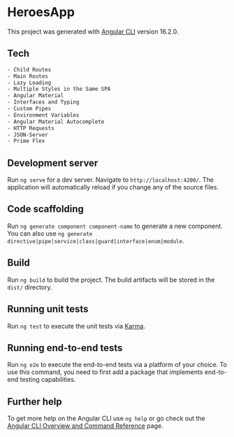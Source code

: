 # HeroesApp

This project was generated with [Angular CLI](https://github.com/angular/angular-cli) version 16.2.0.

## Tech

```txt
- Child Routes
- Main Routes
- Lazy Loading
- Multiple Styles in the Same SPA
- Angular Material
- Interfaces and Typing
- Custom Pipes
- Environment Variables
- Angular Material Autocomplete
- HTTP Requests
- JSON-Server
- Prime Flex
```

## Development server

Run `ng serve` for a dev server. Navigate to `http://localhost:4200/`. The application will automatically reload if you change any of the source files.

## Code scaffolding

Run `ng generate component component-name` to generate a new component. You can also use `ng generate directive|pipe|service|class|guard|interface|enum|module`.

## Build

Run `ng build` to build the project. The build artifacts will be stored in the `dist/` directory.

## Running unit tests

Run `ng test` to execute the unit tests via [Karma](https://karma-runner.github.io).

## Running end-to-end tests

Run `ng e2e` to execute the end-to-end tests via a platform of your choice. To use this command, you need to first add a package that implements end-to-end testing capabilities.

## Further help

To get more help on the Angular CLI use `ng help` or go check out the [Angular CLI Overview and Command Reference](https://angular.io/cli) page.
